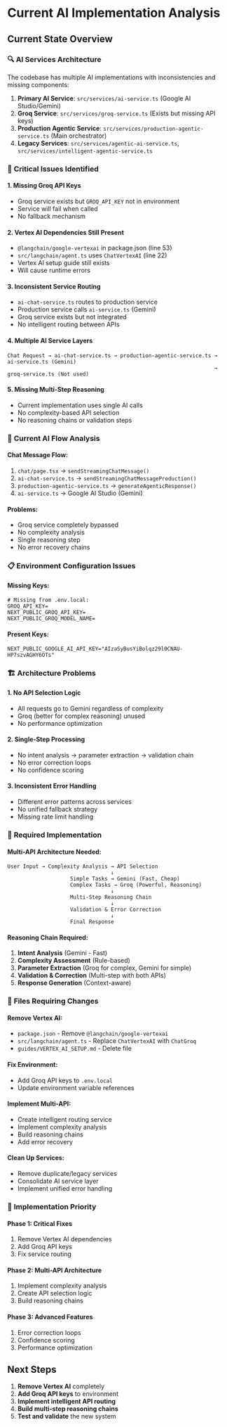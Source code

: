 # Current AI Implementation Analysis

## Current State Overview

### 🔍 **AI Services Architecture**
The codebase has multiple AI implementations with inconsistencies and missing components:

1. **Primary AI Service**: `src/services/ai-service.ts` (Google AI Studio/Gemini)
2. **Groq Service**: `src/services/groq-service.ts` (Exists but missing API keys)
3. **Production Agentic Service**: `src/services/production-agentic-service.ts` (Main orchestrator)
4. **Legacy Services**: `src/services/agentic-ai-service.ts`, `src/services/intelligent-agentic-service.ts`

### 🚨 **Critical Issues Identified**

#### 1. **Missing Groq API Keys**
- Groq service exists but `GROQ_API_KEY` not in environment
- Service will fail when called
- No fallback mechanism

#### 2. **Vertex AI Dependencies Still Present**
- `@langchain/google-vertexai` in package.json (line 53)
- `src/langchain/agent.ts` uses `ChatVertexAI` (line 22)
- Vertex AI setup guide still exists
- Will cause runtime errors

#### 3. **Inconsistent Service Routing**
- `ai-chat-service.ts` routes to production service
- Production service calls `ai-service.ts` (Gemini)
- Groq service exists but not integrated
- No intelligent routing between APIs

#### 4. **Multiple AI Service Layers**
```
Chat Request → ai-chat-service.ts → production-agentic-service.ts → ai-service.ts (Gemini)
                                                                  → groq-service.ts (Not used)
```

#### 5. **Missing Multi-Step Reasoning**
- Current implementation uses single AI calls
- No complexity-based API selection
- No reasoning chains or validation steps

### 🔧 **Current AI Flow Analysis**

#### **Chat Message Flow**:
1. `chat/page.tsx` → `sendStreamingChatMessage()`
2. `ai-chat-service.ts` → `sendStreamingChatMessageProduction()`
3. `production-agentic-service.ts` → `generateAgenticResponse()`
4. `ai-service.ts` → Google AI Studio (Gemini)

#### **Problems**:
- Groq service completely bypassed
- No complexity analysis
- Single reasoning step
- No error recovery chains

### 📋 **Environment Configuration Issues**

#### **Missing Keys**:
```env
# Missing from .env.local:
GROQ_API_KEY=
NEXT_PUBLIC_GROQ_API_KEY=
NEXT_PUBLIC_GROQ_MODEL_NAME=
```

#### **Present Keys**:
```env
NEXT_PUBLIC_GOOGLE_AI_API_KEY="AIzaSyBusYiBolqz29l0CNAU-HP7szvAGHY6OTs"
```

### 🏗️ **Architecture Problems**

#### 1. **No API Selection Logic**
- All requests go to Gemini regardless of complexity
- Groq (better for complex reasoning) unused
- No performance optimization

#### 2. **Single-Step Processing**
- No intent analysis → parameter extraction → validation chain
- No error correction loops
- No confidence scoring

#### 3. **Inconsistent Error Handling**
- Different error patterns across services
- No unified fallback strategy
- Missing rate limit handling

### 🎯 **Required Implementation**

#### **Multi-API Architecture Needed**:
```
User Input → Complexity Analysis → API Selection
                                 ↓
                    Simple Tasks → Gemini (Fast, Cheap)
                    Complex Tasks → Groq (Powerful, Reasoning)
                                 ↓
                    Multi-Step Reasoning Chain
                                 ↓
                    Validation & Error Correction
                                 ↓
                    Final Response
```

#### **Reasoning Chain Required**:
1. **Intent Analysis** (Gemini - Fast)
2. **Complexity Assessment** (Rule-based)
3. **Parameter Extraction** (Groq for complex, Gemini for simple)
4. **Validation & Correction** (Multi-step with both APIs)
5. **Response Generation** (Context-aware)

### 📁 **Files Requiring Changes**

#### **Remove Vertex AI**:
- `package.json` - Remove `@langchain/google-vertexai`
- `src/langchain/agent.ts` - Replace `ChatVertexAI` with `ChatGroq`
- `guides/VERTEX_AI_SETUP.md` - Delete file

#### **Fix Environment**:
- Add Groq API keys to `.env.local`
- Update environment variable references

#### **Implement Multi-API**:
- Create intelligent routing service
- Implement complexity analysis
- Build reasoning chains
- Add error recovery

#### **Clean Up Services**:
- Remove duplicate/legacy services
- Consolidate AI service layer
- Implement unified error handling

### 🚀 **Implementation Priority**

#### **Phase 1: Critical Fixes**
1. Remove Vertex AI dependencies
2. Add Groq API keys
3. Fix service routing

#### **Phase 2: Multi-API Architecture**
1. Implement complexity analysis
2. Create API selection logic
3. Build reasoning chains

#### **Phase 3: Advanced Features**
1. Error correction loops
2. Confidence scoring
3. Performance optimization

## Next Steps

1. **Remove Vertex AI** completely
2. **Add Groq API keys** to environment
3. **Implement intelligent API routing**
4. **Build multi-step reasoning chains**
5. **Test and validate** the new system
